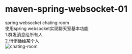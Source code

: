 # maven-spring-websocket-01  
spring websocket chating room  
使用spring websocket实现聊天室基本功能  
1.群发消息给所有人  
2.悄悄话给某个人  
![chating-room](https://github.com/leechenxiang/maven-spring-websocket-01/blob/master/image.png) 
